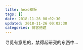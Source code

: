 ```yaml
---
title: hexo模板
tags: []
date: 2018-11-26 00:02:30
updated: 2018-11-26 00:02:30
categories: 博客搭建
---
```

寻觅有意思的，禁得起研究的东西中...
